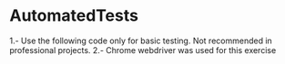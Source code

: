 # AutomatedTests

1.- Use the following code only for basic testing. Not recommended in professional projects.
2.- Chrome webdriver was used for this exercise
